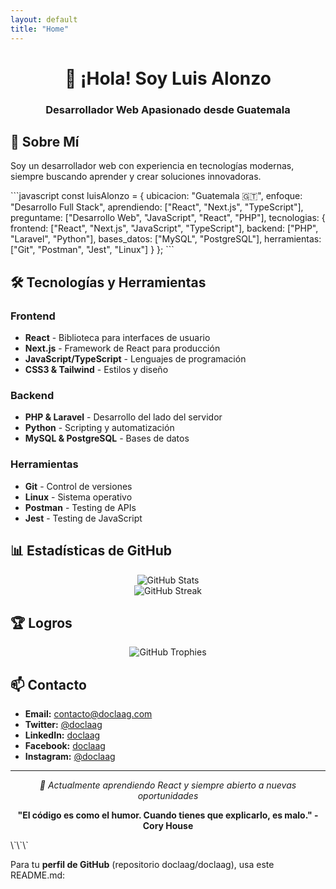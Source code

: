 ```yaml
---
layout: default
title: "Home"
---
```


<div align="center">
  <h1>👋 ¡Hola! Soy Luis Alonzo</h1>
  <h3>Desarrollador Web Apasionado desde Guatemala</h3>
</div>

## 🚀 Sobre Mí

Soy un desarrollador web con experiencia en tecnologías modernas, siempre buscando aprender y crear soluciones innovadoras.

\`\`\`javascript
const luisAlonzo = {
    ubicacion: "Guatemala 🇬🇹",
    enfoque: "Desarrollo Full Stack",
    aprendiendo: ["React", "Next.js", "TypeScript"],
    preguntame: ["Desarrollo Web", "JavaScript", "React", "PHP"],
    tecnologias: {
        frontend: ["React", "Next.js", "JavaScript", "TypeScript"],
        backend: ["PHP", "Laravel", "Python"],
        bases_datos: ["MySQL", "PostgreSQL"],
        herramientas: ["Git", "Postman", "Jest", "Linux"]
    }
};
\`\`\`

## 🛠️ Tecnologías y Herramientas

### Frontend
- **React** - Biblioteca para interfaces de usuario
- **Next.js** - Framework de React para producción
- **JavaScript/TypeScript** - Lenguajes de programación
- **CSS3 & Tailwind** - Estilos y diseño

### Backend
- **PHP & Laravel** - Desarrollo del lado del servidor
- **Python** - Scripting y automatización
- **MySQL & PostgreSQL** - Bases de datos

### Herramientas
- **Git** - Control de versiones
- **Linux** - Sistema operativo
- **Postman** - Testing de APIs
- **Jest** - Testing de JavaScript

## 📊 Estadísticas de GitHub

<div align="center">
  <img src="https://github-readme-stats.vercel.app/api?username=doclaag&show_icons=true&theme=dark&hide_border=true&count_private=true" alt="GitHub Stats" />
</div>

<div align="center">
  <img src="https://github-readme-streak-stats.herokuapp.com/?user=doclaag&theme=dark&hide_border=true" alt="GitHub Streak" />
</div>

## 🏆 Logros

<div align="center">
  <img src="https://github-profile-trophy.vercel.app/?username=doclaag&theme=darkhub&no-frame=true&margin-w=4&row=2" alt="GitHub Trophies" />
</div>

## 📫 Contacto

- **Email:** [contacto@doclaag.com](mailto:contacto@doclaag.com)
- **Twitter:** [@doclaag](https://twitter.com/doclaag)
- **LinkedIn:** [doclaag](https://linkedin.com/in/doclaag)
- **Facebook:** [doclaag](https://facebook.com/doclaag)
- **Instagram:** [@doclaag](https://instagram.com/doclaag)

---

<div align="center">
  <p><em>🌱 Actualmente aprendiendo React y siempre abierto a nuevas oportunidades</em></p>
  <p><strong>"El código es como el humor. Cuando tienes que explicarlo, es malo." - Cory House</strong></p>
</div>
\`\`\`

Para tu **perfil de GitHub** (repositorio doclaag/doclaag), usa este README.md:
